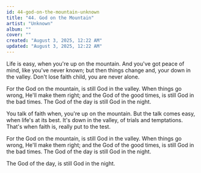 ```yaml
---
id: 44-god-on-the-mountain-unknown
title: "44. God on the Mountain"
artist: "Unknown"
album: ""
cover: ""
created: "August 3, 2025, 12:22 AM"
updated: "August 3, 2025, 12:22 AM"
---
```


Life is easy, when you're up on the mountain. And you've got peace of mind, like you've never known; but then things change and, your down in the valley. Don't lose faith child, you are never alone. 

For the God on the mountain, is still God in the valley. When things go wrong, He'll make them right; and the God of the good times, is still God in the bad times. The God of the day is still God in the night. 

You talk of faith when, you're up on the mountain. But the talk comes easy, when life's at its best. It's down in the valley, of trials and temptations. That's when faith is, really put to the test. 

For the God on the mountain, is still God in the valley. When things go wrong, He'll make them right; and the God of the good times, is still God in the bad times. The God of the day is still God in the night. 

The God of the day, is still God in the night. 